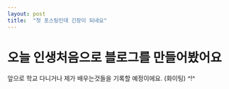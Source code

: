 ```yaml
---
layout: post
title:  "첫 포스팅인데 긴장이 되네요"
---
```


# 오늘 인생처음으로 블로그를 만들어봤어요

앞으로 학교 다니거나 제가 배우는것들을 기록할 예정이에요. (화이팅) ^!^
